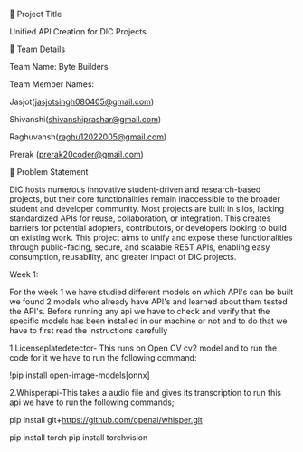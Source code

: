 🧠 Project Title

Unified API Creation for DIC Projects

👥 Team Details

Team Name: Byte Builders

Team Member Names:

Jasjot(jasjotsingh080405@gmail.com)

Shivanshi(shivanshiprashar@gmail.com)

Raghuvansh(raghu12022005@gmail.com)

Prerak (prerak20coder@gmail.com)

🧩 Problem Statement

DIC hosts numerous innovative student-driven and research-based projects, but their core functionalities remain inaccessible to the broader student and developer community. Most projects are built in silos, lacking standardized APIs for reuse, collaboration, or integration. This creates barriers for potential adopters, contributors, or developers looking to build on existing work. This project aims to unify and expose these functionalities through public-facing, secure, and scalable REST APIs, enabling easy consumption, reusability, and greater impact of DIC projects.

Week 1:

For the week 1 we have studied different models on which API's can be built we found 2 models who already have API's and learned about them tested the API's.
Before running any api we have to check and verify that the specific models has been installed in our machine or not and to do that we have to first read the instructions carefully

1.Licenseplatedetector- This runs on Open CV cv2 model and to run the code for it we have to run the following command:

!pip install open-image-models[onnx]


2.Whisperapi-This takes a audio file and gives its transcription to run this api we have to run the following commands;

pip install git+https://github.com/openai/whisper.git

pip install torch
pip install torchvision
